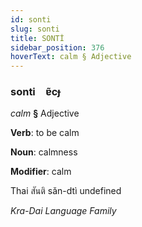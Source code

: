 ```yaml
---
id: sonti
slug: sonti
title: SONTİ
sidebar_position: 376
hoverText: calm § Adjective
---
```


### sonti&emsp;<span kind="abugida">ɐ̃cɟ</span>

*calm* **§** Adjective

**Verb**: to be calm

**Noun**: calmness

**Modifier**: calm

Thai สันติ sǎn-dtì undefined

*Kra-Dai Language Family*